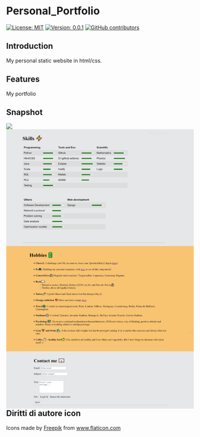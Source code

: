 # Personal_Portfolio
[![License: MIT](https://img.shields.io/badge/License-MIT-blue.svg)](https://sudati-simone.mit-license.org/SimoneSudati/License_MIT.com)
[![Version: 0.0.1](https://img.shields.io/badge/Version-0.0.1-blue.svg)](https://github.com/SudatiSimone/Personal_Portfolio/blob/master/VERSION)
[![GitHub contributors](https://img.shields.io/github/contributors/SudatiSimone/Personal_Portfolio.svg)](https://GitHub.com/SudatiSimone/Personal_Portfolio/graphs/contributors/) 
## Introduction
My personal static website in html/css. 

## Features
My  portfolio  

## Snapshot
<img src="images/Capture1.JPG"
     style="float: left; margin-right: 10px;" />
<img src="images/Capture2.JPG"
     style="float: left; margin-right: 10px;" />
<img src="images/Capture3.JPG"
     style="float: left; margin-right: 10px;" />
<img src="images/Capture4.JPG"
     style="float: left; margin-right: 10px;" />

## Diritti di autore icon
Icons made by <a href="https://www.flaticon.com/authors/freepik" title="Freepik">Freepik</a> from <a href="https://www.flaticon.com/" title="Flaticon"> www.flaticon.com</a>




